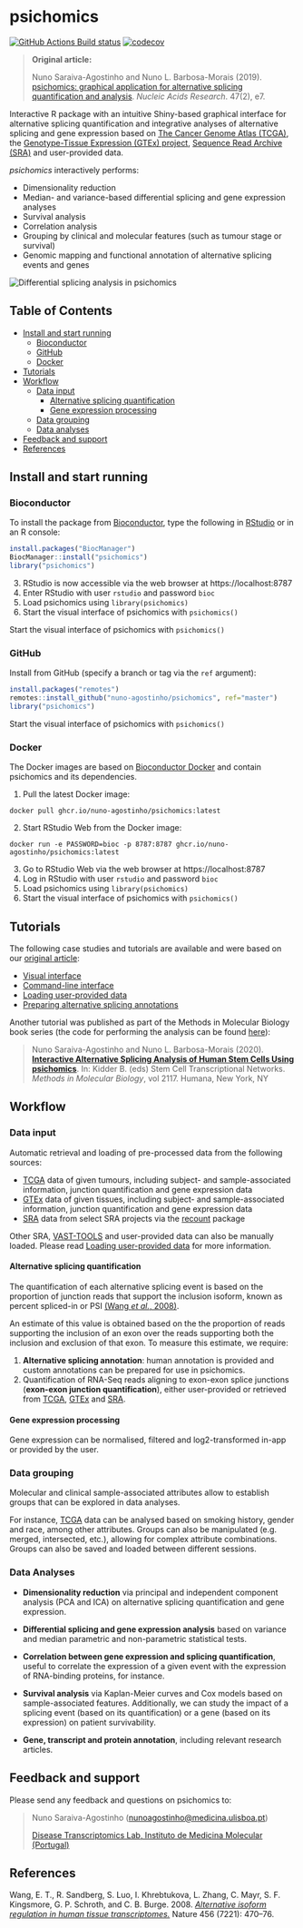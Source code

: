 # psichomics

<!-- badges: start -->
[![GitHub Actions Build status][ghActionsIcon]][ghActions]
[![codecov][codecovIcon]][codecov]
<!-- badges: end -->

> **Original article:**
>
> Nuno Saraiva-Agostinho and Nuno L. Barbosa-Morais (2019). 
[psichomics: graphical application for alternative splicing quantification and analysis][article].
*Nucleic Acids Research*. 47(2), e7.

Interactive R package with an intuitive Shiny-based graphical 
interface for alternative splicing quantification and integrative analyses of
alternative splicing and gene expression based on 
[The Cancer Genome Atlas (TCGA)][TCGA], the 
[Genotype-Tissue Expression (GTEx) project][GTEx], 
[Sequence Read Archive (SRA)][SRA] and user-provided data.

*psichomics* interactively performs:
- Dimensionality reduction
- Median- and variance-based differential splicing and gene expression analyses
- Survival analysis
- Correlation analysis
- Grouping by clinical and molecular features (such as tumour stage or survival)
- Genomic mapping and functional annotation of alternative splicing events and genes

![Differential splicing analysis in *psichomics*](man/figures/screenshot.png)

## Table of Contents

* [Install and start running](#install-and-start-running)
    * [Bioconductor](#bioconductor)
    * [GitHub](#github)
    * [Docker](#docker)
* [Tutorials](#tutorials)
* [Workflow](#workflow)
    * [Data input](#data-input)
        * [Alternative splicing quantification](#alternative-splicing-quantification)
        * [Gene expression processing](#gene-expression-processing)
    * [Data grouping](#data-grouping)
    * [Data analyses](#data-analyses)
* [Feedback and support](#feedback-and-support)
* [References](#references)

## Install and start running

### Bioconductor

To install the package from [Bioconductor][], type the following in [RStudio][]
or in an R console:

```r
install.packages("BiocManager")
BiocManager::install("psichomics")
library("psichomics")
```
3. RStudio is now accessible via the web browser at https://localhost:8787
4. Enter RStudio with user `rstudio` and password `bioc`
5. Load psichomics using `library(psichomics)`
6. Start the visual interface of psichomics with `psichomics()`

Start the visual interface of psichomics with `psichomics()`

### GitHub

Install from GitHub (specify a branch or tag via the `ref` argument):

```r
install.packages("remotes")
remotes::install_github("nuno-agostinho/psichomics", ref="master")
library("psichomics")
```

Start the visual interface of psichomics with `psichomics()`

### Docker

The Docker images are based on [Bioconductor Docker][biocDocker] and contain psichomics and its dependencies.

1. Pull the latest Docker image:
```
docker pull ghcr.io/nuno-agostinho/psichomics:latest
```

2. Start RStudio Web from the Docker image:
```
docker run -e PASSWORD=bioc -p 8787:8787 ghcr.io/nuno-agostinho/psichomics:latest
```

3. Go to RStudio Web via the web browser at https://localhost:8787
4. Log in RStudio with user `rstudio` and password `bioc`
5. Load psichomics using `library(psichomics)`
6. Start the visual interface of psichomics with `psichomics()`

## Tutorials

The following case studies and tutorials are available and were based on our 
[original article][article]:

* [Visual interface][tutorial-gui]
* [Command-line interface][tutorial-cli]
* [Loading user-provided data][tutorial-custom-data]
* [Preparing alternative splicing annotations][tutorial-prep-AS-annotation]

Another tutorial was published as part of the Methods in Molecular Biology book
series (the code for performing the analysis can be found [here][chapter-code]):

> Nuno Saraiva-Agostinho and Nuno L. Barbosa-Morais (2020). 
**[Interactive Alternative Splicing Analysis of Human Stem Cells Using psichomics][chapter]**. In: Kidder B. (eds) Stem Cell Transcriptional Networks. *Methods in Molecular Biology*, vol 2117. Humana, New York, NY

## Workflow

### Data input

Automatic retrieval and loading of pre-processed data from the following sources:

* [TCGA][] data of given tumours, including subject- and sample-associated
information, junction quantification and gene expression data
* [GTEx][] data of given tissues, including subject- and sample-associated
information, junction quantification and gene expression data
* [SRA][] data from select SRA projects via the [recount][] package

Other SRA, [VAST-TOOLS][] and user-provided data can also be manually loaded.
Please read [Loading user-provided data][tutorial-custom-data] for more
information.

#### Alternative splicing quantification

The quantification of each alternative splicing event is based on the proportion
of junction reads that support the inclusion isoform, known as percent 
spliced-in or PSI [(Wang *et al.*, 2008)][Wang2008].

An estimate of this value is obtained based on the the proportion of reads 
supporting the inclusion of an exon over the reads supporting both the inclusion
and exclusion of that exon. To measure this estimate, we require:

1. **Alternative splicing annotation**: human annotation is provided and custom
annotations can be prepared for use in psichomics.
2. Quantification of RNA-Seq reads aligning to exon-exon splice junctions
(**exon-exon junction quantification**), either user-provided or retrieved from
[TCGA][], [GTEx][] and [SRA][].

#### Gene expression processing

Gene expression can be normalised, filtered and log2-transformed in-app or
provided by the user.

### Data grouping

Molecular and clinical sample-associated attributes allow to establish groups 
that can be explored in data analyses.

For instance, [TCGA][] data can be analysed based on smoking history, gender and
race, among other attributes. Groups can also be manipulated (e.g. merged,
intersected, etc.), allowing for complex attribute combinations. Groups can also
be saved and loaded between different sessions.

### Data Analyses

* **Dimensionality reduction** via principal and independent component analysis
(PCA and ICA) on alternative splicing quantification and gene expression.

* **Differential splicing and gene expression analysis** based on variance and
median parametric and non-parametric statistical tests.

* **Correlation between gene expression and splicing quantification**, useful to
correlate the expression of a given event with the expression of RNA-binding
proteins, for instance.

* **Survival analysis** via Kaplan-Meier curves and Cox models based on
sample-associated features. Additionally, we can study the impact of a splicing
event (based on its quantification) or a gene (based on its expression) on
patient survivability.

* **Gene, transcript and protein annotation**, including relevant research
articles.

## Feedback and support

Please send any feedback and questions on psichomics to:

> Nuno Saraiva-Agostinho ([nunoagostinho@medicina.ulisboa.pt][email])
> 
> [Disease Transcriptomics Lab, Instituto de Medicina Molecular (Portugal)][NMorais]

## References

Wang, E. T., R. Sandberg, S. Luo, I. Khrebtukova, L. Zhang, C. Mayr, S. F. 
Kingsmore, G. P. Schroth, and C. B. Burge. 2008. 
[*Alternative isoform regulation in human tissue transcriptomes.*][Wang2008] 
Nature 456 (7221): 470–76.

[email]: mailto:nunoagostinho@medicina.ulisboa.pt
[TCGA]: https://tcga-data.nci.nih.gov
[Bioconductor]: https://www.bioconductor.org
[R]: https://www.r-project.org
[RStudio]: https://www.rstudio.com/products/rstudio
[NMorais]: http://imm.medicina.ulisboa.pt/group/distrans/
[conduct]: CONDUCT.md
[Wang2008]: http://www.nature.com/nature/journal/v456/n7221/full/nature07509.html
[ghActionsIcon]: https://github.com/nuno-agostinho/psichomics/workflows/R-CMD-check-bioc/badge.svg
[ghActions]: https://github.com/nuno-agostinho/psichomics/actions
[codecovIcon]: https://codecov.io/gh/nuno-agostinho/psichomics/branch/master/graph/badge.svg
[codecov]: https://codecov.io/gh/nuno-agostinho/psichomics
[GTEx]: http://www.gtexportal.org
[article]: https://doi.org/10.1093/nar/gky888
[chapter]: https://doi.org/10.1007/978-1-0716-0301-7_10
[chapter-code]: https://github.com/nuno-agostinho/stem-cell-analysis-in-psichomics
[SRA]: https://www.ncbi.nlm.nih.gov/sra
[VAST-TOOLS]: https://github.com/vastgroup/vast-tools
[tutorial-gui]: https://nuno-agostinho.github.io/psichomics/articles/GUI_tutorial.html
[tutorial-cli]: https://nuno-agostinho.github.io/psichomics/articles/CLI_tutorial.html
[tutorial-custom-data]: https://nuno-agostinho.github.io/psichomics/articles/custom_data.html
[tutorial-prep-AS-annotation]: https://nuno-agostinho.github.io/psichomics/articles/AS_events_preparation.html
[recount]: https://jhubiostatistics.shinyapps.io/recount/
[biocDocker]: https://www.bioconductor.org/help/docker/
